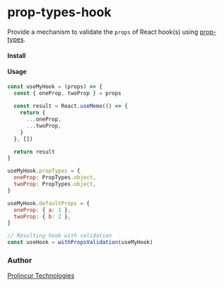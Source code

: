 # prop-types-hook
Provide a mechanism to validate the `props` of React hook(s) using [prop-types](https://www.npmjs.com/package/prop-types).

#### Install

#### Usage

```javascript
const useMyHook = (props) => {
  const { oneProp, twoProp } = props
  
  const result = React.useMemo(() => {
    return {
      ...oneProp,
      ...twoProp,
    }
  }, [])

  return result
}

useMyHook.propTypes = {
  oneProp: PropTypes.object,
  twoProp: PropTypes.object,
}

useMyHook.defaultProps = {
  oneProp: { a: 1 },
  twoProp: { b: 2 },
}

// Resulting hook with validation
const useHook = withPropsValidation(useMyHook)
```

### Author

[Prolincur Technologies](https://prolincur.com)